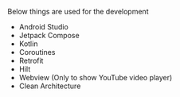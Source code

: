Below things are used for the development

* Android Studio
* Jetpack Compose
* Kotlin
* Coroutines
* Retrofit
* Hilt
* Webview (Only to show YouTube video player)
* Clean Architecture
